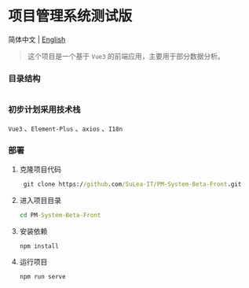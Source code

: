 # 项目管理系统测试版

简体中文 | [English](https://github.com/SuLea-IT/PM-System-Beta/blob/main/README.md)

> 这个项目是一个基于 `Vue3` 的前端应用，主要用于部分数据分析。

### 目录结构

```bash


```

### 初步计划采用技术栈

 `Vue3` 、`Element-Plus` 、`axios` 、`I18n`

### 部署

1. 克隆项目代码

   ```cmd
    git clone https://github.com/SuLea-IT/PM-System-Beta-Front.git
   ```

2. 进入项目目录

   ```cmd
   cd PM-System-Beta-Front
   ```

3. 安装依赖

   ```
   npm install
   ```

4. 运行项目

   ```cmd
   npm run serve
   ```
